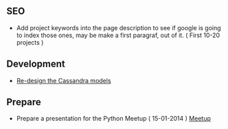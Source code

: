 SEO
--------------

- Add project keywords into the page description to see if google is going to index those ones, may be make a first paragraf,
out of it. ( First 10-20 projects )


Development
-------------

- [Re-design the Cassandra models](https://github.com/pythonhackers/pythonhackers/commit/ee1b593d03880429ff4e8a5008c3be96c9ba1805)


Prepare
----------

- Prepare a presentation for the Python Meetup ( 15-01-2014 ) [Meetup](http://www.meetup.com/dutch-django-assocation/events/155753652/)
